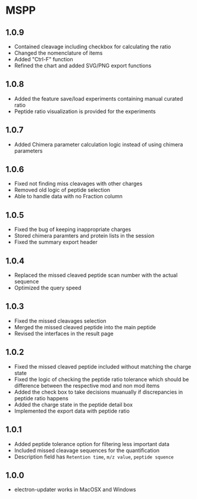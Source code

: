 # MSPP

## 1.0.9
- Contained cleavage including checkbox for calculating the ratio
- Changed the nomenclature of items
- Added "Ctrl-F" function
- Refined the chart and added SVG/PNG export functions

## 1.0.8
- Added the feature save/load experiments containing manual curated ratio
- Peptide ratio visualization is provided for the experiments

## 1.0.7
- Added Chimera parameter calculation logic instead of using chimera parameters

## 1.0.6
- Fixed not finding miss cleavages with other charges
- Removed old logic of peptide selection
- Able to handle data with no Fraction column

## 1.0.5
- Fixed the bug of keeping inappropriate charges
- Stored chimera paramters and protein lists in the session
- Fixed the summary export header

## 1.0.4
- Replaced the missed cleaved peptide scan number with the actual sequence
- Optimized the query speed

## 1.0.3
- Fixed the missed cleavages selection
- Merged the missed cleaved peptide into the main peptide
- Revised the interfaces in the result page

## 1.0.2
- Fixed the missed cleaved peptide included without matching the charge state
- Fixed the logic of checking the peptide ratio tolerance which should be difference between the respective mod and non mod items
- Added the check box to take decisions muanually if discrepancies in peptide ratio happens
- Added the charge state in the peptide detail box
- Implemented the export data with peptide ratio

## 1.0.1
- Added peptide tolerance option for filtering less important data
- Included missed cleavage sequences for the quantification
- Description field has ```Retention time```, ```m/z value```, ```peptide squence```

## 1.0.0
- electron-updater works in MacOSX and Windows
